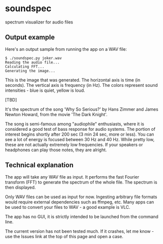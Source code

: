 # soundspec
spectrum visualizer for audio files

## Output example
Here's an output sample from running the app on a WAV file:

```
$ ./soundspec.py joker.wav 
Reading the audio file...
Calculating FFT...
Generating the image...
```

This is the image that was generated. The horizontal axis is time (in seconds). The vertical axis is frequency (in Hz). The colors represent sound intensities - blue is quiet, yellow is loud.

[TBD]

It's the spectrum of the song 'Why So Serious?' by Hans Zimmer and James Newton Howard, from the movie 'The Dark Knight'.

The song is semi-famous among "audiophile" enthusiasts, where it is considered a good test of bass response for audio systems. The portion of interest begins shortly after 200 sec (3 min 24 sec, more or less). You can see a lot of energy is focused between 30 Hz and 40 Hz. While pretty low, these are not actually extremely low frequencies. If your speakers or headphones can play those notes, they are alright.

## Technical explanation
The app will take any WAV file as input. It performs the fast Fourier transform (FFT) to generate the spectrum of the whole file. The spectrum is then displayed.

Only WAV files can be used as input for now. Ingesting arbitrary file formats would require external dependencies such as ffmpeg, etc. Many apps can be used to convert your files to WAV - a good example is VLC.

The app has no GUI, it is strictly intended to be launched from the command line.

The current version has not been tested much. If it crashes, let me know - use the Issues link at the top of this page and open a case.
